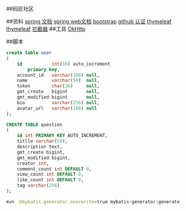 ##码匠社区

##资料
[spring 文档](https://spring.io/guides)
[spring web文档](https://spring.io/guides/gs/serving-web-content/)
[bootstrap](https://v3.bootcss.com/getting-started/#download)
[github 认证](https://developer.github.com/apps/building-oauth-apps/creating-an-oauth-app/)
[thymeleaf](https://www.thymeleaf.org/)
[thymeleaf](https://www.thymeleaf.org/doc/tutorials/3.0/usingthymeleaf.html#a-website-for-a-grocery)
[拦截器](https://docs.spring.io/spring/docs/5.0.3.RELEASE/spring-framework-reference/web.html#mvc-handlermapping-interceptor)
##工具
[OkHttp](https://square.github.io/okhttp/)

##脚本
```sql
create table user
(
    id           int(10) auto_increment
        primary key,
    account_id   varchar(100) null,
    name         varchar(50)  null,
    token        char(36)     null,
    gmt_create   bigint       null,
    gmt_modified bigint       null,
    bio          varchar(256) null,
    avatar_url   varchar(100) null
);

CREATE TABLE question
(
    id int PRIMARY KEY AUTO_INCREMENT,
    titlle varchar(50),
    description text,
    gmt_create bigint,
    gmt_modified bigint,
    creator int,
    comment_count int DEFAULT 0,
    view_count int DEFAULT 0,
    like_count int DEFAULT 0,
    tag varchar(256)
);
```
```bash
mvn -Dmybatis.generator.overwrite=true mybatis-generator:generate
```